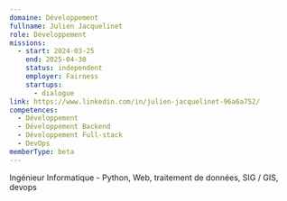 ```yaml
---
domaine: Développement
fullname: Julien Jacquelinet
role: Développement
missions:
  - start: 2024-03-25
    end: 2025-04-30
    status: independent
    employer: Fairness
    startups:
      - dialogue
link: https://www.linkedin.com/in/julien-jacquelinet-96a6a752/
competences:
  - Développement
  - Développement Backend
  - Développement Full-stack
  - DevOps
memberType: beta
---
```

Ingénieur Informatique - Python, Web, traitement de données, SIG / GIS, devops